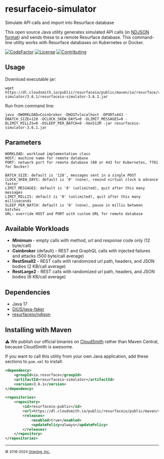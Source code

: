 # resurfaceio-simulator
Simulate API calls and import into Resurface database

This open source Java utility generates simulated API calls (in [NDJSON format](https://resurface.io/json.html))
and sends these to a remote Resurface database. This command-line utility works with Resurface databases on Kubernetes or Docker.

[![CodeFactor](https://www.codefactor.io/repository/github/resurfaceio/simulator/badge)](https://www.codefactor.io/repository/github/resurfaceio/simulator)
[![License](https://img.shields.io/github/license/resurfaceio/simulator)](https://github.com/resurfaceio/simulator/blob/v3.6.x/LICENSE)
[![Contributing](https://img.shields.io/badge/contributions-welcome-green.svg)](https://github.com/resurfaceio/simulator/blob/v3.6.x/CONTRIBUTING.md)

## Usage

Download executable jar:
```
wget https://dl.cloudsmith.io/public/resurfaceio/public/maven/io/resurface/resurfaceio-simulator/3.6.1/resurfaceio-simulator-3.6.1.jar
```

Run from command line:
```
java -DWORKLOAD=Coinbroker -DHOST=localhost -DPORT=443 -DBATCH_SIZE=128 -DCLOCK_SKEW_DAYS=0 -DLIMIT_MESSAGES=0 -DLIMIT_MILLIS=0 -DSLEEP_PER_BATCH=0 -Xmx512M -jar resurfaceio-simulator-3.6.1.jar
```

## Parameters

```
WORKLOAD: workload implementation class
HOST: machine name for remote database
PORT: network port for remote database (80 or 443 for Kubernetes, 7701 for Docker)

BATCH_SIZE: default is '128', messages sent in a single POST
CLOCK_SKEW_DAYS: default is '0' (none), rewind virtual clock & advance faster
LIMIT_MESSAGES: default is '0' (unlimited), quit after this many messages
LIMIT_MILLIS: default is '0' (unlimited), quit after this many milliseconds
SLEEP_PER_BATCH: default is '0' (none), pause in millis between batches
URL: override HOST and PORT with custom URL for remote database
```

## Available Workloads

* **Minimum** - empty calls with method, url and response code only (12 byte/call)
* **Coinbroker** (default) - REST and GraphQL calls with injected failures and attacks (500 byte/call average)
* **RestSmall2** - REST calls with randomized url path, headers, and JSON bodies (2 KB/call average)
* **RestLarge2** - REST calls with randomized url path, headers, and JSON bodies (8 KB/call average)

## Dependencies

* Java 17
* [DiUS/java-faker](https://github.com/DiUS/java-faker)
* [resurfaceio/ndjson](https://github.com/resurfaceio/ndjson)

## Installing with Maven

⚠️ We publish our official binaries on [CloudSmith](https://cloudsmith.com) rather than Maven Central, because CloudSmith
is awesome.

If you want to call this utility from your own Java application, add these sections to `pom.xml` to install:

```xml
<dependency>
    <groupId>io.resurface</groupId>
    <artifactId>resurfaceio-simulator</artifactId>
    <version>3.6.1</version>
</dependency>
```

```xml
<repositories>
    <repository>
        <id>resurfaceio-public</id>
        <url>https://dl.cloudsmith.io/public/resurfaceio/public/maven/</url>
        <releases>
            <enabled>true</enabled>
            <updatePolicy>always</updatePolicy>
        </releases>
    </repository>
</repositories>
```

---
<small>&copy; 2016-2024 <a href="https://resurface.io">Graylog, Inc.</a></small>

